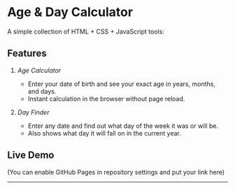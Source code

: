 
# Age & Day Calculator

A simple collection of HTML + CSS + JavaScript tools:

## Features

1. *Age Calculator*
   - Enter your date of birth and see your exact age in years, months, and days.
   - Instant calculation in the browser without page reload.

2. *Day Finder*
   - Enter any date and find out what day of the week it was or will be.
   - Also shows what day it will fall on in the current year.

## Live Demo
(You can enable GitHub Pages in repository settings and put your link here)

---
